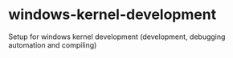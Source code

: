 # windows-kernel-development
Setup for windows kernel development (development, debugging automation and compiling)
